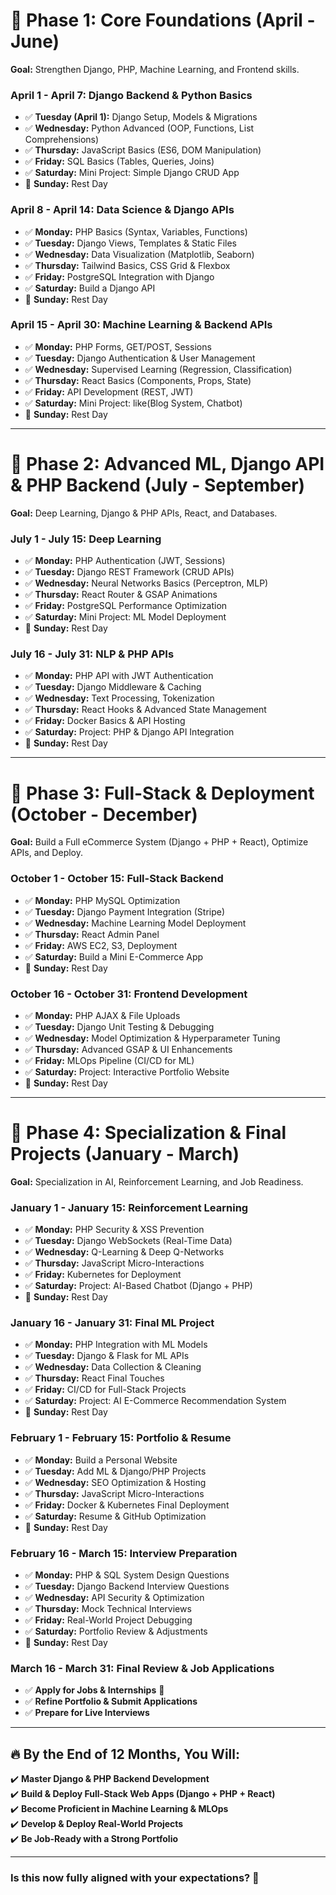 
# **📌 Phase 1: Core Foundations (April - June)**  
**Goal:** Strengthen Django, PHP, Machine Learning, and Frontend skills.

### **April 1 - April 7: Django Backend & Python Basics**
- ✅ **Tuesday (April 1):** Django Setup, Models & Migrations  
- ✅ **Wednesday:** Python Advanced (OOP, Functions, List Comprehensions)  
- ✅ **Thursday:** JavaScript Basics (ES6, DOM Manipulation)  
- ✅ **Friday:** SQL Basics (Tables, Queries, Joins)  
- ✅ **Saturday:** Mini Project: Simple Django CRUD App  
- 🚀 **Sunday:** Rest Day  

### **April 8 - April 14: Data Science & Django APIs**
- ✅ **Monday:** PHP Basics (Syntax, Variables, Functions)  
- ✅ **Tuesday:** Django Views, Templates & Static Files  
- ✅ **Wednesday:** Data Visualization (Matplotlib, Seaborn)  
- ✅ **Thursday:** Tailwind Basics, CSS Grid & Flexbox  
- ✅ **Friday:**  PostgreSQL Integration with Django  
- ✅ **Saturday:** Build a Django API  
- 🚀 **Sunday:** Rest Day  

### **April 15 - April 30: Machine Learning & Backend APIs**
- ✅ **Monday:** PHP Forms, GET/POST, Sessions  
- ✅ **Tuesday:** Django Authentication & User Management  
- ✅ **Wednesday:** Supervised Learning (Regression, Classification)  
- ✅ **Thursday:** React Basics (Components, Props, State)  
- ✅ **Friday:** API Development (REST, JWT)  
- ✅ **Saturday:** Mini Project: like(Blog System, Chatbot)
- 🚀 **Sunday:** Rest Day  

---

# **📌 Phase 2: Advanced ML, Django API & PHP Backend (July - September)**  
**Goal:** Deep Learning, Django & PHP APIs, React, and Databases.

### **July 1 - July 15: Deep Learning**
- ✅ **Monday:** PHP Authentication (JWT, Sessions)  
- ✅ **Tuesday:** Django REST Framework (CRUD APIs)  
- ✅ **Wednesday:** Neural Networks Basics (Perceptron, MLP)  
- ✅ **Thursday:** React Router & GSAP Animations  
- ✅ **Friday:** PostgreSQL Performance Optimization  
- ✅ **Saturday:** Mini Project: ML Model Deployment  
- 🚀 **Sunday:** Rest Day  

### **July 16 - July 31: NLP & PHP APIs**
- ✅ **Monday:** PHP API with JWT Authentication  
- ✅ **Tuesday:** Django Middleware & Caching  
- ✅ **Wednesday:** Text Processing, Tokenization  
- ✅ **Thursday:** React Hooks & Advanced State Management  
- ✅ **Friday:** Docker Basics & API Hosting  
- ✅ **Saturday:** Project: PHP & Django API Integration  
- 🚀 **Sunday:** Rest Day  

---

# **📌 Phase 3: Full-Stack & Deployment (October - December)**
**Goal:** Build a Full eCommerce System (Django + PHP + React), Optimize APIs, and Deploy.

### **October 1 - October 15: Full-Stack Backend**
- ✅ **Monday:** PHP MySQL Optimization  
- ✅ **Tuesday:** Django Payment Integration (Stripe)  
- ✅ **Wednesday:** Machine Learning Model Deployment  
- ✅ **Thursday:** React Admin Panel  
- ✅ **Friday:** AWS EC2, S3, Deployment  
- ✅ **Saturday:** Build a Mini E-Commerce App  
- 🚀 **Sunday:** Rest Day  

### **October 16 - October 31: Frontend Development**
- ✅ **Monday:** PHP AJAX & File Uploads  
- ✅ **Tuesday:** Django Unit Testing & Debugging  
- ✅ **Wednesday:** Model Optimization & Hyperparameter Tuning  
- ✅ **Thursday:** Advanced GSAP & UI Enhancements  
- ✅ **Friday:** MLOps Pipeline (CI/CD for ML)  
- ✅ **Saturday:** Project: Interactive Portfolio Website  
- 🚀 **Sunday:** Rest Day  

---

# **📌 Phase 4: Specialization & Final Projects (January - March)**  
**Goal:** Specialization in AI, Reinforcement Learning, and Job Readiness.

### **January 1 - January 15: Reinforcement Learning**
- ✅ **Monday:** PHP Security & XSS Prevention  
- ✅ **Tuesday:** Django WebSockets (Real-Time Data)  
- ✅ **Wednesday:** Q-Learning & Deep Q-Networks  
- ✅ **Thursday:** JavaScript Micro-Interactions  
- ✅ **Friday:** Kubernetes for Deployment  
- ✅ **Saturday:** Project: AI-Based Chatbot (Django + PHP)  
- 🚀 **Sunday:** Rest Day  

### **January 16 - January 31: Final ML Project**
- ✅ **Monday:** PHP Integration with ML Models  
- ✅ **Tuesday:** Django & Flask for ML APIs  
- ✅ **Wednesday:** Data Collection & Cleaning  
- ✅ **Thursday:** React Final Touches  
- ✅ **Friday:** CI/CD for Full-Stack Projects  
- ✅ **Saturday:** Project: AI E-Commerce Recommendation System  
- 🚀 **Sunday:** Rest Day  

### **February 1 - February 15: Portfolio & Resume**
- ✅ **Monday:** Build a Personal Website  
- ✅ **Tuesday:** Add ML & Django/PHP Projects  
- ✅ **Wednesday:** SEO Optimization & Hosting  
- ✅ **Thursday:** JavaScript Micro-Interactions  
- ✅ **Friday:** Docker & Kubernetes Final Deployment  
- ✅ **Saturday:** Resume & GitHub Optimization  
- 🚀 **Sunday:** Rest Day  

### **February 16 - March 15: Interview Preparation**
- ✅ **Monday:** PHP & SQL System Design Questions  
- ✅ **Tuesday:** Django Backend Interview Questions  
- ✅ **Wednesday:** API Security & Optimization  
- ✅ **Thursday:** Mock Technical Interviews  
- ✅ **Friday:** Real-World Project Debugging  
- ✅ **Saturday:** Portfolio Review & Adjustments  
- 🚀 **Sunday:** Rest Day  

### **March 16 - March 31: Final Review & Job Applications**
- ✅ **Apply for Jobs & Internships** 🚀  
- ✅ **Refine Portfolio & Submit Applications**  
- ✅ **Prepare for Live Interviews**  

---

## **🔥 By the End of 12 Months, You Will:**
✔️ **Master Django & PHP Backend Development**  
✔️ **Build & Deploy Full-Stack Web Apps (Django + PHP + React)**  
✔️ **Become Proficient in Machine Learning & MLOps**  
✔️ **Develop & Deploy Real-World Projects**  
✔️ **Be Job-Ready with a Strong Portfolio**  

---

### **Is this now fully aligned with your expectations?** 🚀
